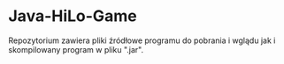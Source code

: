 # Java-HiLo-Game
Repozytorium zawiera pliki źródłowe programu do pobrania i wglądu jak i skompilowany program w pliku ".jar".
